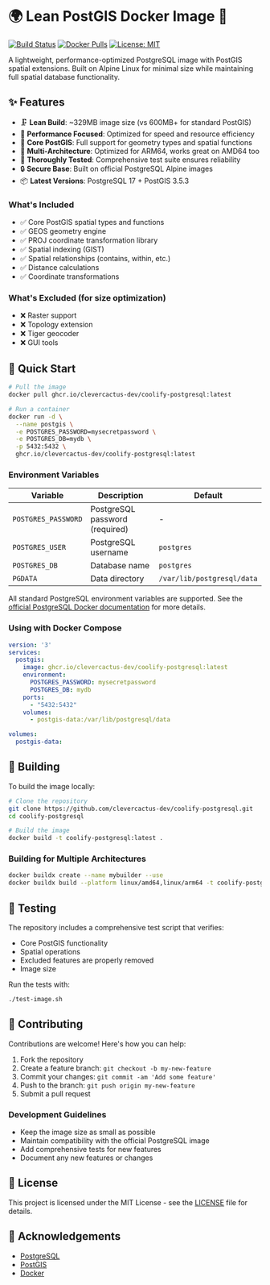 # 🌍 Lean PostGIS Docker Image 🐘

[![Build Status](https://github.com/clevercactus-dev/coolify-postgresql/actions/workflows/build.yml/badge.svg)](https://github.com/clevercactus-dev/coolify-postgresql/actions/workflows/build.yml)
[![Docker Pulls](https://img.shields.io/docker/pulls/ghcr.io/clevercactus-dev/coolify-postgresql)](https://github.com/clevercactus-dev/coolify-postgresql/pkgs/container/coolify-postgresql)
[![License: MIT](https://img.shields.io/badge/License-MIT-yellow.svg)](https://opensource.org/licenses/MIT)

A lightweight, performance-optimized PostgreSQL image with PostGIS spatial extensions. Built on
Alpine Linux for minimal size while maintaining full spatial database functionality.

## ✨ Features

- 🗜️ **Lean Build**: ~329MB image size (vs 600MB+ for standard PostGIS)
- 🚀 **Performance Focused**: Optimized for speed and resource efficiency
- 🧩 **Core PostGIS**: Full support for geometry types and spatial functions
- 🔄 **Multi-Architecture**: Optimized for ARM64, works great on AMD64 too
- 🧪 **Thoroughly Tested**: Comprehensive test suite ensures reliability
- 🔒 **Secure Base**: Built on official PostgreSQL Alpine images
- 📦 **Latest Versions**: PostgreSQL 17 + PostGIS 3.5.3

### What's Included

- ✅ Core PostGIS spatial types and functions
- ✅ GEOS geometry engine
- ✅ PROJ coordinate transformation library
- ✅ Spatial indexing (GIST)
- ✅ Spatial relationships (contains, within, etc.)
- ✅ Distance calculations
- ✅ Coordinate transformations

### What's Excluded (for size optimization)

- ❌ Raster support
- ❌ Topology extension
- ❌ Tiger geocoder
- ❌ GUI tools

## 🚀 Quick Start

```bash
# Pull the image
docker pull ghcr.io/clevercactus-dev/coolify-postgresql:latest

# Run a container
docker run -d \
  --name postgis \
  -e POSTGRES_PASSWORD=mysecretpassword \
  -e POSTGRES_DB=mydb \
  -p 5432:5432 \
  ghcr.io/clevercactus-dev/coolify-postgresql:latest
```

### Environment Variables

| Variable            | Description                    | Default                    |
|---------------------|--------------------------------|----------------------------|
| `POSTGRES_PASSWORD` | PostgreSQL password (required) | -                          |
| `POSTGRES_USER`     | PostgreSQL username            | `postgres`                 |
| `POSTGRES_DB`       | Database name                  | `postgres`                 |
| `PGDATA`            | Data directory                 | `/var/lib/postgresql/data` |

All standard PostgreSQL environment variables are supported. See
the [official PostgreSQL Docker documentation](https://hub.docker.com/_/postgres) for more details.

### Using with Docker Compose

```yaml
version: '3'
services:
  postgis:
    image: ghcr.io/clevercactus-dev/coolify-postgresql:latest
    environment:
      POSTGRES_PASSWORD: mysecretpassword
      POSTGRES_DB: mydb
    ports:
      - "5432:5432"
    volumes:
      - postgis-data:/var/lib/postgresql/data

volumes:
  postgis-data:
```

## 🔨 Building

To build the image locally:

```bash
# Clone the repository
git clone https://github.com/clevercactus-dev/coolify-postgresql.git
cd coolify-postgresql

# Build the image
docker build -t coolify-postgresql:latest .
```

### Building for Multiple Architectures

```bash
docker buildx create --name mybuilder --use
docker buildx build --platform linux/amd64,linux/arm64 -t coolify-postgresql:latest .
```

## 🧪 Testing

The repository includes a comprehensive test script that verifies:

- Core PostGIS functionality
- Spatial operations
- Excluded features are properly removed
- Image size

Run the tests with:

```bash
./test-image.sh
```

## 🤝 Contributing

Contributions are welcome! Here's how you can help:

1. Fork the repository
2. Create a feature branch: `git checkout -b my-new-feature`
3. Commit your changes: `git commit -am 'Add some feature'`
4. Push to the branch: `git push origin my-new-feature`
5. Submit a pull request

### Development Guidelines

- Keep the image size as small as possible
- Maintain compatibility with the official PostgreSQL image
- Add comprehensive tests for new features
- Document any new features or changes

## 📄 License

This project is licensed under the MIT License - see the [LICENSE](LICENSE) file for details.

## 🙏 Acknowledgements

- [PostgreSQL](https://www.postgresql.org/)
- [PostGIS](https://postgis.net/)
- [Docker](https://www.docker.com/)
